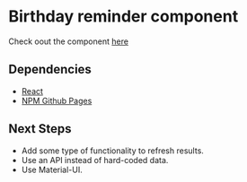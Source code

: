 # Birthday reminder component

Check oout the component [here](https://ioannis-sporidis.github.io/rc-birthday-reminder/)


## Dependencies

- [React](https://reactjs.org/)
- [NPM Github Pages](https://www.npmjs.com/package/gh-pages)

## Next Steps
- Add some type of functionality to refresh results.
- Use an API instead of hard-coded data.
- Use Material-UI.
